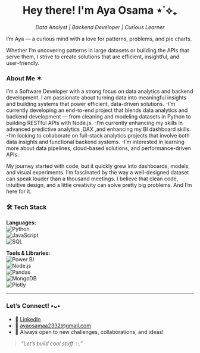 <h1 align="center">Hey there! I'm Aya Osama ⋆˙⟡₊</h1>
<p align="center">
  <em>Data Analyst | Backend Developer | Curious Learner</em>
</p>
I’m Aya — a curious mind with a love for patterns, problems, and pie charts.

Whether I’m uncovering patterns in large datasets or building the APIs that serve them, I strive to create solutions that are efficient, insightful, and user-friendly.

### About Me ✶
I’m a Software Developer with a strong focus on data analytics and backend development. I am passionate about turning data into meaningful insights and building systems that power efficient, data-driven solutions.
-I’m currently developing an end-to-end project that blends data analytics and backend development — from cleaning and modeling datasets in Python to building RESTful APIs with Node.js.
-I’m currently enhancing my skills in advanced predictive analytics ,DAX ,and enhancing my BI dashboard skills.
-I’m looking to collaborate on full-stack analytics projects that involve both data insights and functional backend systems.
-I’m interested in learning more about data pipelines, cloud-based solutions, and performance-driven APIs.

My journey started with code, but it quickly grew into dashboards, models, and visual experiments. I’m fascinated by the way a well-designed dataset can speak louder than a thousand meetings.
I believe that clean code, intuitive design, and a little creativity can solve pretty big problems. And I’m here for it.

### 🛠️ Tech Stack
**Languages:**  
![Python](https://img.shields.io/badge/-Python-3776AB?logo=python&logoColor=white&style=flat)  
![JavaScript](https://img.shields.io/badge/-JavaScript-F7DF1E?logo=javascript&logoColor=black&style=flat)  
![SQL](https://img.shields.io/badge/-SQL-4479A1?logo=postgresql&logoColor=white&style=flat)  

**Tools & Libraries:**  
![Power BI](https://img.shields.io/badge/-Power%20BI-F2C811?logo=powerbi&logoColor=black&style=flat)  
![Node.js](https://img.shields.io/badge/-Node.js-339933?logo=node.js&logoColor=white&style=flat)  
![Pandas](https://img.shields.io/badge/-Pandas-150458?logo=pandas&logoColor=white&style=flat)  
![MongoDB](https://img.shields.io/badge/-MongoDB-47A248?logo=mongodb&logoColor=white&style=flat)  
![Plotly](https://img.shields.io/badge/-Plotly-3F4F75?logo=plotly&logoColor=white&style=flat)  

---

### Let’s Connect! •ᴗ•

- 💼 [LinkedIn](https://www.linkedin.com/in/aya-osama-ramadan)  
- 💌 ayaosamaa2332@gmail.com  
- 🧠 Always open to new challenges, collaborations, and ideas!



> *“Let’s build cool stuff ✨.”*
